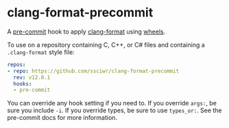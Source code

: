 # clang-format-precommit

A [pre-commit](https://pre-commit.com) hook to apply
[clang-format](https://clang.llvm.org/docs/ClangFormat.html) using
[wheels](https://github.com/ssciwr/clang-format-wheel).

To use on a repository containing C, C++, or C# files and containing a `.clang-format` style file:

```yml
repos:
- repo: https://github.com/ssciwr/clang-format-precommit
  rev: v12.0.1
  hooks:
  - pre-commit
```

You can override any hook setting if you need to. If you override `args:`, be
sure you include `-i`. If you override types, be sure to use `types_or:`. See
the pre-commit docs for more information.
